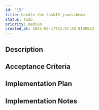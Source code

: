 ```yaml
---
id: "15"
title: handle the taskID jsonschema
status: todo
priority: medium
created_at: 2025-09-17T22:57:28.919852Z
---
```

## Description



## Acceptance Criteria
<!-- AC:BEGIN -->


<!-- AC:END -->

## Implementation Plan




## Implementation Notes



